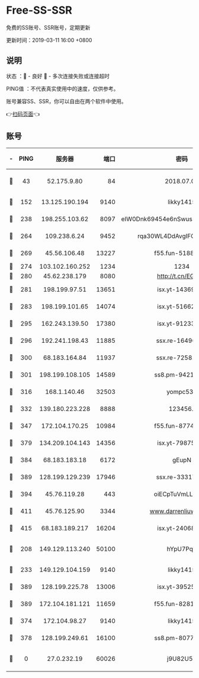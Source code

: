 # Free-SS-SSR

免费的SS账号、SSR账号，定期更新

更新时间：2019-03-11 16:00 +0800

## 说明

状态     ：🙂 - 良好 🙁 - 多次连接失败或连接超时

PING值   ：不代表真实使用中的速度，仅供参考。

账号兼容SS、SSR，你可以自由在两个软件中使用。

👉[扫码页面](https://liesauer.github.io/Free-SS-SSR/)👈

## 账号

|-|PING|服务器|端口|密码|加密方式|区域|
|:----:|:----:|:-----:|-----:|:----:|:----:|:----:|
|🙂|43|52.175.9.80|84|2018.07.07|chacha20-ietf-poly1305|HK|
|🙂|152|13.125.190.194|9140|likky1415|aes-256-cfb|KR|
|🙂|238|198.255.103.62|8097|eIW0Dnk69454e6nSwuspv9DmS201tQ0D|aes-256-cfb|US|
|🙂|264|109.238.6.24|9452|rqa30WL4DdAvgIFG6Fs3znzTa|aes-256-cfb|FR|
|🙂|269|45.56.106.48|13227|f55.fun-51885507|aes-256-cfb|US|
|🙂|274|103.102.160.252|1234|1234|rc4-md5|JP|
|🙂|280|45.62.238.179|8080|http://t.cn/EGJIyrl|rc4-md5|CA|
|🙂|281|198.199.97.51|13651|isx.yt-14369544|aes-256-cfb|US|
|🙂|283|198.199.101.65|14074|isx.yt-51662439|aes-256-cfb|US|
|🙂|295|162.243.139.50|17380|isx.yt-91233807|aes-256-cfb|US|
|🙂|296|192.241.198.43|11885|ssx.re-16496938|aes-256-cfb|US|
|🙂|300|68.183.164.84|11937|ssx.re-72581382|aes-256-cfb|US|
|🙂|301|198.199.108.105|14589|ss8.pm-94215844|aes-256-cfb|US|
|🙂|316|168.1.140.46|32503|yompc535|aes-256-cfb|AU|
|🙂|332|139.180.223.228|8888|123456..|aes-256-cfb|JP|
|🙂|347|172.104.170.25|10984|f55.fun-87743875|aes-256-cfb|SG|
|🙂|379|134.209.104.143|14356|isx.yt-79875386|aes-256-cfb|SG|
|🙂|384|68.183.183.18|6172|gEupN|aes-256-cfb|SG|
|🙂|389|128.199.129.239|17946|ssx.re-33317571|aes-256-cfb|SG|
|🙂|394|45.76.119.28|443|oiECpTuVmLLxk4Ts|aes-256-cfb|AU|
|🙂|411|45.76.125.90|3344|www.darrenliuwei.com|aes-256-cfb|AU|
|🙂|415|68.183.189.217|16204|isx.yt-24068844|aes-256-cfb|SG|
|🙂|208|149.129.113.240|50100|hYpU7PqP|chacha20-ietf-poly1305|CN|
|🙂|233|149.129.104.159|9140|likky1415|aes-256-cfb|HK|
|🙂|389|128.199.225.78|13006|isx.yt-39525710|aes-256-cfb|SG|
|🙂|389|172.104.181.121|11659|f55.fun-82812137|aes-256-cfb|SG|
|🙁|374|172.104.98.27|9140|likky1415|aes-256-cfb|JP|
|🙁|378|128.199.249.61|16100|ss8.pm-80771462|aes-256-cfb|SG|
|🙁|0|27.0.232.19|60026|j9U82U53|xchacha20-ietf-poly1305|HK|
